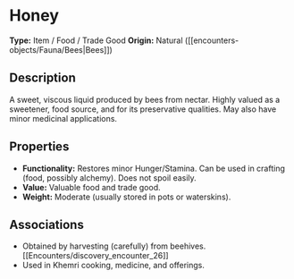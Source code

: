 # Honey

**Type:** Item / Food / Trade Good
**Origin:** Natural ([[encounters-objects/Fauna/Bees|Bees]])

## Description
A sweet, viscous liquid produced by bees from nectar. Highly valued as a sweetener, food source, and for its preservative qualities. May also have minor medicinal applications.

## Properties
*   **Functionality:** Restores minor Hunger/Stamina. Can be used in crafting (food, possibly alchemy). Does not spoil easily.
*   **Value:** Valuable food and trade good.
*   **Weight:** Moderate (usually stored in pots or waterskins).

## Associations
*   Obtained by harvesting (carefully) from beehives. [[Encounters/discovery_encounter_26]]
*   Used in Khemri cooking, medicine, and offerings. 